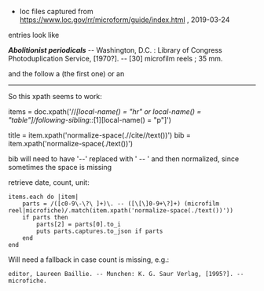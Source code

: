 - loc files captured from https://www.loc.gov/rr/microform/guide/index.html , 2019-03-24

entries look like

<p><cite><strong>Abolitionist periodicals</strong> </cite> -- Washington, 
              D.C. : Library of Congress Photoduplication Service, [1970?]. -- 
              [30] microfilm reels ; 35 mm. </p>
            <p>

and the follow a <table> (the first one) or an <hr>

So this xpath seems to work:

items = doc.xpath('//*[local-name() = "hr" or local-name() = "table"]/following-sibling::*[1][local-name() = "p"]')

title = item.xpath('normalize-space(.//cite//text())')
bib = item.xpath('normalize-space(./text())')

bib will need to have '--' replaced with ' -- ' and then normalized, since sometimes the space is missing

retrieve date, count, unit:

```
items.each do |item|
    parts = /([c0-9\-\?\ ]+)\. -- ([\[\]0-9+\?]+) (microfilm reel|microfiche)/.match(item.xpath('normalize-space(./text())'))
    if parts then
        parts[2] = parts[0].to_i
        puts parts.captures.to_json if parts
    end
end
```

Will need a fallback in case count is missing, e.g.:

```
editor, Laureen Baillie. -- Munchen: K. G. Saur Verlag, [1995?]. -- microfiche.
```

